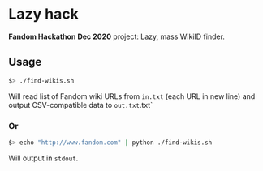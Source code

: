 # Lazy hack

**Fandom Hackathon Dec 2020** project: Lazy, mass WikiID finder.

## Usage

```bash
$> ./find-wikis.sh
```

Will read list of Fandom wiki URLs from `in.txt` (each URL in new line) and output CSV-compatible data to `out.txt`.txt`

### Or

```bash
$> echo "http://www.fandom.com" | python ./find-wikis.sh
```

Will output in `stdout`.
